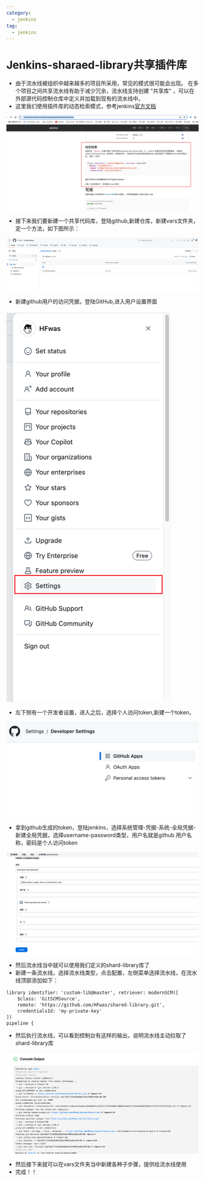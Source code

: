 ```yaml
---
category:
  - jenkins
tag:
  - jenkins
---
```


# Jenkins-sharaed-library共享插件库

- 由于流水线被组织中越来越多的项目所采用，常见的模式很可能会出现。 在多个项目之间共享流水线有助于减少冗余，流水线支持创建 "共享库" ，可以在外部源代码控制仓库中定义并加载到现有的流水线中。
- 这里我们使用插件库的动态检索模式，参考jenkins[官方文档](https://www.jenkins.io/zh/doc/book/pipeline/shared-libraries/)

![image-20240430153800513](images/image-20240430153800513.png)

- 接下来我们要新建一个共享代码库，登陆github,新建仓库，新建vars文件夹，定一个方法，如下图所示：

![image-20240430153859783](images/image-20240430153859783.png)

- 新建github用户的访问凭据，登陆GitHub,进入用户设置界面

![image-20240430154009661](images/image-20240430154009661.png)

- 左下侧有一个开发者设置，进入之后，选择个人访问token,新建一个token，

![image-20240430154110657](images/image-20240430154110657.png)

- 拿到github生成的token，登陆jenkins，选择系统管理-凭据-系统-全局凭据-新建全局凭据，选择username-password类型，用户名就是github 用户名称，密码是个人访问token

![image-20240430154301997](images/image-20240430154301997.png)

- 然后流水线当中就可以使用我们定义的shard-library库了
- 新建一条流水线，选择流水线类型，点击配置，左侧菜单选择流水线，在流水线顶部添加如下：

```
library identifier: 'custom-lib@master', retriever: modernSCM([
    $class: 'GitSCMSource',
    remote: 'https://github.com/HFwas/shared-library.git',
    credentialsId: 'my-private-key'
])
pipeline {
```

- 然后执行流水线，可以看到控制台有这样的输出，说明流水线主动拉取了shard-library库

![image-20240430154613868](images/image-20240430154613868.png)

- 然后接下来就可以在vars文件夹当中新建各种子步骤，提供给流水线使用
- 完成！！

